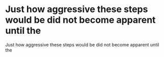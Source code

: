 # Just how aggressive these steps would be did not become apparent until the

Just how aggressive these steps would be did not become apparent until the